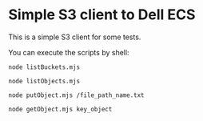 # Simple S3 client to Dell ECS

This is a simple S3 client for some tests.

You can execute the scripts by shell:

```shell
node listBuckets.mjs

node listObjects.mjs

node putObject.mjs /file_path_name.txt

node getObject.mjs key_object
```